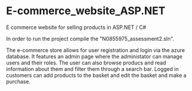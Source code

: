# E-commerce_website_ASP.NET
E commerce website for selling products in ASP.NET / C#

In order to run the project compile the "N0855975_assessment2.sln".

The e-commerce store allows for user registration and login via the azure database. It features an admin page where the administator can manage users and their roles.
The user can also browse producs and read information about them and filter them through a search bar.
Logged in customers can add products to the basket and edit the basket and make a purchase.
